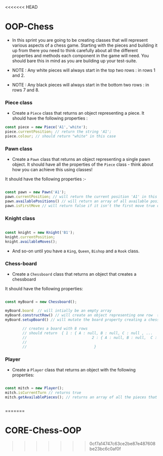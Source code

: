 <<<<<<< HEAD
# OOP-Chess #

* In this sprint you are going to be creating classes that will represent various aspects of a chess game.  Starting with the pieces and building it up from there you need to think carefully about all the different properties and methods each component in the game will need.  You should bare this in mind as you are building up your test-suite.

* NOTE : Any white pieces will always start in the top two rows : in rows 1 and 2.
* NOTE : Any black pieces will always start in the bottom two rows : in rows 7 and 8.


### Piece class ###


* Create a `Piece` class that returns an object representing a piece.
It should have the following properties :

```js 
const piece = new Piece('A1','white');
piece.currentPosition; // return the string 'A1';
piece.colour; // should return "white" in this case

```


### Pawn class ###


* Create a `Pawn` class that returns an object representing a single pawn object.
It should have all the properties of the `Piece` class - think about how you can achieve this using classes!


It should have the following properties :-

```js 

const pawn = new Pawn('A1');
pawn.currentPosition; // will return the current position 'A1' in this example
pawn.availablePositions() // will return an array of all available positions ['A2',...] etc
pawn.isFirstMove // will return false if it isn't the first move true otherwise

```

### Knight class ###


```js 

const knight = new Knight('B1');
knight.currentPosition;
knight.availableMoves();

```

* And so-on until you have a `King`, `Queen`, `Bishop` and a `Rook` class.


### Chess-board ###


* Create a `Chessboard` class that returns an object that creates a chessboard 

It should have the following properties:

```js 

const myBoard = new Chessboard();

myBoard.board  // will intially be an empty array
myBoard.constructRow() // will create an object representing one row  { A : null, B : null , ...};
myBoard.setupBoard() // will mutate the board property creating a chess-board
    
		// creates a board with 8 rows
		// should return  { 1 : { A : null, B : null, C : null , ...
		//							    2 : { A : null, B : null,  C : null, ... ,
		//                  	
		//								 }

```

### Player ###


* Create a `Player` class that returns an object with the following properties:

```js 

const mitch = new Player();
mitch.isCurrentTurn // returns true
mitch.getAvailablePieces(); // returns an array of all the pieces that can be moved



```
=======
# CORE-Chess-OOP
>>>>>>> 0cf7a14747c63ce2be87e487608be23bc6c0af0f
